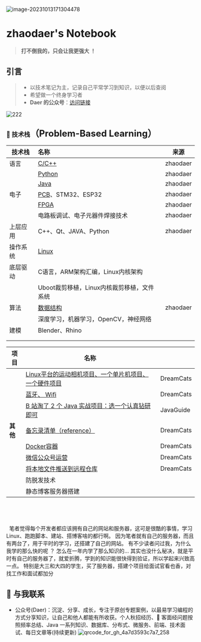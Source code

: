 ![image-20231013171304478](C:\Users\东瑞\AppData\Roaming\Typora\typora-user-images\image-20231013171304478.png)

# zhaodaer's Notebook
>**打不倒我的，只会让我更强大 ！**

## 引言
> - 以技术笔记为主，记录自己平常学习到知识，以便以后查阅  
> - 希望做一个终身学习者
> - **Daer 的公众号**：[访问链接](https://mp.weixin.qq.com/s/NTRnfdPcr2pVnTvhFMYJCg)

![222](E:\111\222.png)



### 📖 技术栈<font size=5 >**（Problem-Based Learning）**</font>
| 技术栈 | 名称                                                                                                 | 来源       |
| -------- | :--------------------------------------------------------------------------------------------------- | ---------- |
| 语言     | [C/C++](https://github.com/labuladong/fucking-algorithm)     | zhaodaer |
|          | [Python](Java/alg/按热度总结lc.md)                           | zhaodaer |
|          | [Java](Java/alg/剑指offer.md)                                | zhaodaer |
| 电子     | [PCB](https://github.com/DreamCats/online-interview)、STM32、ESP32 | zhaodaer |
|          | [FPGA](Java/mianjing/README.md)                              | zhaodaer |
|          | 电路板调试、电子元器件焊接技术                               | zhaodaer |
| 上层应用 | C++、Qt、JAVA、Python                                        | zhaodaer |
| 操作系统 | [Linux](README.md)                             |            |
| 底层驱动 | C语言，ARM架构汇编，Linux内核架构                            |            |
|          | Uboot裁剪移植，Linux内核裁剪移植，文件系统                   |            |
| 算法     | [数据结构](http://www.cyc2018.xyz/)                          | zhaodaer |
|          | 深度学习，机器学习，OpenCV，神经网络                         |            |
| 建模     | Blender、Rhino                                               |            |
|          |                                                              |            |
|          |                                                              |  |



| 项目     | 名称                                                         |           |
| -------- | ------------------------------------------------------------ | --------- |
|          | [ Linux平台的运动相机项目、一个单片机项目、一个硬件项目 ](Java/bus/README.md) | DreamCats |
|          | [蓝牙、 Wifi](https://github.com/DreamCats/school-bus)       | DreamCats |
|          | [B 站淘了 2 个 Java 实战项目：选一个认真钻研即可](https://mp.weixin.qq.com/s/B-Gzw20xKIPC_w4b_8bJiA) | JavaGuide |
| **其他** | [备忘录清单（reference）](Java/jdk/README.md)                | DreamCats |
|          | [Docker容器](books.md)                                       | DreamCats |
|          | [微信公众号运营](Java/spring-books/README.md)                | DreamCats |
|          | [将本地文件推送到远程仓库](https://github.com/DreamCats/dream-script/blob/master/notify_lc.py) | DreamCats |
|          | 防脱发技术                                                   |           |
|          | 静态博客服务器搭建                                           |           |

## &nbsp; 

&nbsp;     笔者觉得每个开发者都应该拥有自己的网站和服务器，这可是很酷的事情，学习 Linux、跑跑脚本、建站、搭博客啥的都行啊。
    因为笔者就有自己的服务器，而且有两台了，用于平时的学习，还搭建了自己的网站。
    有不少读者问过我，为什么我学的那么快的呢 ？ 怎么在一年内学了那么知识的...
    其实也没什么秘决，就是平时有自己的服务器了，就爱折腾，学到的知识能很快得到验证，所以学起来兴致高一点。
    特别是大三和大四的学生，买了服务器，搭建个项目给面试官看也香，对找工作和面试都加分 



## 🙈 与我联系

- 公众号(Daer)：沉淀、分享、成长，专注于原创专题案例，以最易学习编程的方式分享知识，让自己和他人都能有所收获。个人秋招经历、🐂 客面经问题按照频率总结、Java 一系列知识、数据库、分布式、微服务、前端、技术面试、每日文章等(持续更新)
![qrcode_for_gh_4a7d3593c7a7_258](https://github.com/zhaodaer/Notes/assets/141413040/315ed4ef-d4ee-48de-a5b5-53fc93185fb6)
